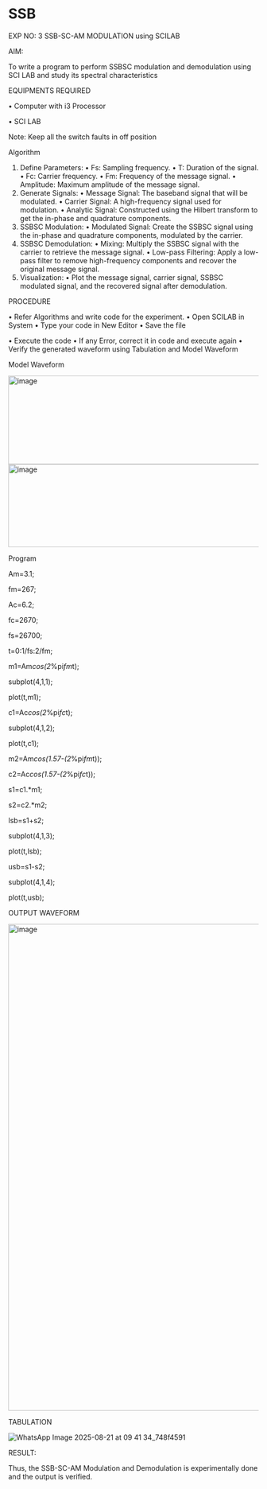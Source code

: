 # SSB

EXP NO: 3	SSB-SC-AM MODULATION using SCILAB

AIM:

To write a program to perform SSBSC modulation and demodulation using SCI LAB and study its spectral characteristics

EQUIPMENTS REQUIRED

•	Computer with i3 Processor

•	SCI LAB

Note: Keep all the switch faults in off position


Algorithm
1.	Define Parameters:
•	Fs: Sampling frequency.
•	T: Duration of the signal.
•	Fc: Carrier frequency.
•	Fm: Frequency of the message signal.
•	Amplitude: Maximum amplitude of the message signal.
2.	Generate Signals:
•	Message Signal: The baseband signal that will be modulated.
•	Carrier Signal: A high-frequency signal used for modulation.
•	Analytic Signal: Constructed using the Hilbert transform to get the in-phase and quadrature components.
3.	SSBSC Modulation:
•	Modulated Signal: Create the SSBSC signal using the in-phase and quadrature components, modulated by the carrier.
4.	SSBSC Demodulation:
•	Mixing: Multiply the SSBSC signal with the carrier to retrieve the message signal.
•	Low-pass Filtering: Apply a low-pass filter to remove high-frequency components and recover the original message signal.
5.	Visualization:
•	Plot the message signal, carrier signal, SSBSC modulated signal, and the recovered signal after demodulation.


PROCEDURE

•	Refer Algorithms and write code for the experiment.
•	Open SCILAB in System
•	Type your code in New Editor
•	Save the file
 
•	Execute the code
•	If any Error, correct it in code and execute again
•	Verify the generated waveform using Tabulation and Model Waveform

Model Waveform

<img width="704" height="178" alt="image" src="https://github.com/user-attachments/assets/32ee29b3-0d95-4192-9762-972d50c05c90" />
<img width="706" height="167" alt="image" src="https://github.com/user-attachments/assets/bff0d8fd-d679-444e-af37-0b34585853c1" />

Program

Am=3.1;

fm=267;

Ac=6.2;

fc=2670;

fs=26700;

t=0:1/fs:2/fm;

m1=Am*cos(2*%pi*fm*t);

subplot(4,1,1);

plot(t,m1);

c1=Ac*cos(2*%pi*fc*t);

subplot(4,1,2);

plot(t,c1);

m2=Am*cos(1.57-(2*%pi*fm*t));

c2=Ac*cos(1.57-(2*%pi*fc*t));

s1=c1.*m1;

s2=c2.*m2;

lsb=s1+s2;

subplot(4,1,3);

plot(t,lsb);

usb=s1-s2;

subplot(4,1,4);

plot(t,usb);

OUTPUT WAVEFORM

<img width="1501" height="979" alt="image" src="https://github.com/user-attachments/assets/a8c15814-24e2-405c-bccf-1105291e4f76" />

TABULATION



![WhatsApp Image 2025-08-21 at 09 41 34_748f4591](https://github.com/user-attachments/assets/dd484e64-1349-4e0d-baaa-60b99e0ae999)






RESULT:

Thus, the SSB-SC-AM Modulation and Demodulation is experimentally done and the output is verified.





